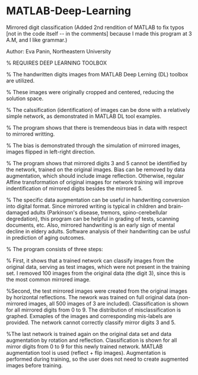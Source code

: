 # MATLAB-Deep-Learning
Mirrored digit classification 
(Added 2nd rendition of MATLAB to fix typos [not in the code itself -- in the comments] because I made this program at 3 A.M, and I like grammar.)


Author: Eva Panin, Northeastern University


% REQUIRES DEEP LEARNING TOOLBOX

% The handwritten digits images from MATLAB Deep Lerning (DL) toolbox are utilized.

% These images were originally cropped and centered, reducing the solution space.

% The calssification (identification) of images can be done with a relatively simple network, as demonstrated in MATLAB DL tool examples.

% The program shows that there is tremendeous bias in data with respect to mirrored writting.

% The bias is demonstrated through the simulation of mirrored images, images flipped in left-right direction.

% The program shows that mirrored digits 3 and 5 cannot be identified by the network, trained on the original images. Bias can be removed by data augmentation, which should include image
reflection. Otherwise, regular Affine transformation of original images for network training will improve indentification of mirrored digits besides the mirrored 5.

% The specific data augmentation can be useful in handwriting conversion into digital format. Since mirrored writing is typical in children and brain-damaged adults (Parkinson's disease, tremors, spino-cerebellular degredation), this program can be helpful in grading of tests, scanning documents, etc.  Also, mirrored handwriting is an early sign of mental decline in eldery adults. 
Software analysis of their handwriting can be usful in prediction of aging outcomes.

% The program consists of three steps:

% First, it shows that a trained network can classify images from the original data, serving as test images, which were not present in the
 training set. I removed 100 images from the original data (the digit 3), since this is the most common mirrored image.
 
%Second, the test mirrored images were created from the original images by  horizontal reflections. The nework was trained on full original data (non-mirrored images, all 500 images of 3 are included). 
Classification is shown for all mirrored digits from 0 to 9. The distribution of misclassification is graphed. 
Exmaples of the images and corresponding mis-labels are provided.
The network cannot correctly classify mirror digits 3 and 5.

%The last network is trained again on the original data set and data
 augmentation by rotation and reflection. Classification is shown for all
mirror digits from 0 to 9 for this newly trained network.
MATLAB augmentation tool is used (reflect + flip images). 
 Augmentation is performed during training, so the user does not need to create augmented images before training. 
